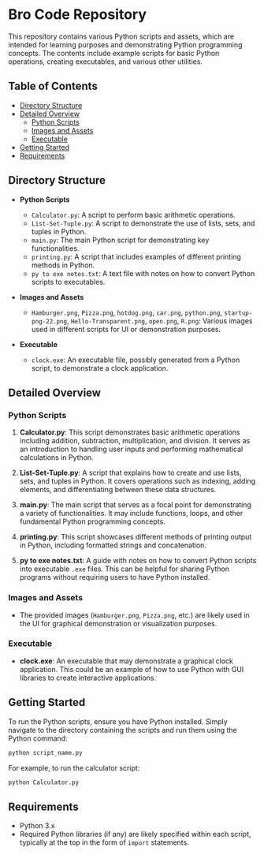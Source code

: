 # Bro Code Repository

This repository contains various Python scripts and assets, which are intended for learning purposes and demonstrating Python programming concepts. The contents include example scripts for basic Python operations, creating executables, and various other utilities.

## Table of Contents

- [Directory Structure](#directory-structure)
- [Detailed Overview](#detailed-overview)
  - [Python Scripts](#python-scripts)
  - [Images and Assets](#images-and-assets)
  - [Executable](#executable)
- [Getting Started](#getting-started)
- [Requirements](#requirements)

## Directory Structure

- **Python Scripts**
  - `Calculator.py`: A script to perform basic arithmetic operations.
  - `List-Set-Tuple.py`: A script to demonstrate the use of lists, sets, and tuples in Python.
  - `main.py`: The main Python script for demonstrating key functionalities.
  - `printing.py`: A script that includes examples of different printing methods in Python.
  - `py to exe notes.txt`: A text file with notes on how to convert Python scripts to executables.

- **Images and Assets**
  - `Hamburger.png`, `Pizza.png`, `hotdog.png`, `car.png`, `python.png`, `startup-png-22.png`, `Hello-Transparent.png`, `open.png`, `R.png`: Various images used in different scripts for UI or demonstration purposes.

- **Executable**
  - `clock.exe`: An executable file, possibly generated from a Python script, to demonstrate a clock application.

## Detailed Overview

### Python Scripts

1. **Calculator.py**: This script demonstrates basic arithmetic operations including addition, subtraction, multiplication, and division. It serves as an introduction to handling user inputs and performing mathematical calculations in Python.

2. **List-Set-Tuple.py**: A script that explains how to create and use lists, sets, and tuples in Python. It covers operations such as indexing, adding elements, and differentiating between these data structures.

3. **main.py**: The main script that serves as a focal point for demonstrating a variety of functionalities. It may include functions, loops, and other fundamental Python programming concepts.

4. **printing.py**: This script showcases different methods of printing output in Python, including formatted strings and concatenation.

5. **py to exe notes.txt**: A guide with notes on how to convert Python scripts into executable `.exe` files. This can be helpful for sharing Python programs without requiring users to have Python installed.

### Images and Assets

- The provided images (`Hamburger.png`, `Pizza.png`, etc.) are likely used in the UI for graphical demonstration or visualization purposes.

### Executable

- **clock.exe**: An executable that may demonstrate a graphical clock application. This could be an example of how to use Python with GUI libraries to create interactive applications.

## Getting Started

To run the Python scripts, ensure you have Python installed. Simply navigate to the directory containing the scripts and run them using the Python command:

```sh
python script_name.py
```

For example, to run the calculator script:

```sh
python Calculator.py
```

## Requirements

- Python 3.x
- Required Python libraries (if any) are likely specified within each script, typically at the top in the form of `import` statements.


